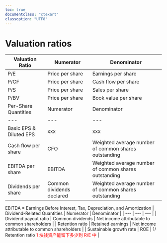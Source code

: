 ```yaml
---
toc: true
documentclass: "ctexart"
classoption: "UTF8"
---
```

# Valuation ratios
| Valuation Ratio | Numerator | Denominator |
| --- | --- | --- |
| P/E | Price per share | Earnings per share |
| P/CF | Price per share | Cash flow per share |
| P/S | Price per share | Sales per share |
| P/BV | Price per share | Book value per share |
|Per-Share Quantities| Numerator | Denominator |
| --- | --- | --- |
| Basic EPS & Diluted EPS | xxx | xxx |
| Cash flow per share | CFO | Weighted average number of common shares outstanding |
|EBITDA per share| EBITDA | Weighted average number of common shares outstanding |
| Dividends per share | Common dividends declared | Weighted average number of common shares outstanding |
EBITDA = Earnings Before Interest, Tax, Depreciation, and Amortization
| Dividend-Related Quantities | Numerator | Denominator |
| --- | --- | --- |
| Dividend payout ratio | Common dividends | Net income attributable to common shareholders |
| Retention ratio | Retained earnings | Net income attributable to common shareholders |
| Sustainable growth rate | ROE | 1/ Retention ratio <span style="color:red"> 1 块钱资产能留下多少到 R/E 中 </span> |
